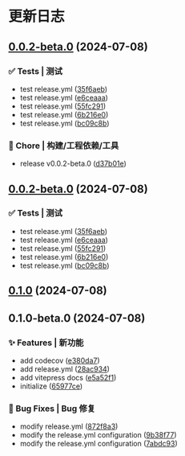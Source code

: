 # 更新日志

## [0.0.2-beta.0](https://github.com/caigh1012/abrick/compare/v0.1.0...v0.0.2-beta.0) (2024-07-08)


### ✅ Tests | 测试

* test release.yml ([35f6aeb](https://github.com/caigh1012/abrick/commit/35f6aeb2cfbe3e148133376650db5202fb45ea0c))
* test release.yml ([e6ceaaa](https://github.com/caigh1012/abrick/commit/e6ceaaa6d186ec4be9b57f9cb47f70b81419d6f1))
* test release.yml ([55fc291](https://github.com/caigh1012/abrick/commit/55fc291f4def6025bb0400a6ed001ebd75151d26))
* test release.yml ([6b216e0](https://github.com/caigh1012/abrick/commit/6b216e0ae3782028a031fcbbe3da28a5db9fd3e6))
* test release.yml ([bc09c8b](https://github.com/caigh1012/abrick/commit/bc09c8b51fe54303de810f714619ea9e205734d3))


### 🚀 Chore | 构建/工程依赖/工具

* release v0.0.2-beta.0 ([d37b01e](https://github.com/caigh1012/abrick/commit/d37b01ec37c59ad13d56e5fa462cd72783382529))

## [0.0.2-beta.0](https://github.com/caigh1012/abrick/compare/v0.1.0...v0.0.2-beta.0) (2024-07-08)


### ✅ Tests | 测试

* test release.yml ([35f6aeb](https://github.com/caigh1012/abrick/commit/35f6aeb2cfbe3e148133376650db5202fb45ea0c))
* test release.yml ([e6ceaaa](https://github.com/caigh1012/abrick/commit/e6ceaaa6d186ec4be9b57f9cb47f70b81419d6f1))
* test release.yml ([55fc291](https://github.com/caigh1012/abrick/commit/55fc291f4def6025bb0400a6ed001ebd75151d26))
* test release.yml ([6b216e0](https://github.com/caigh1012/abrick/commit/6b216e0ae3782028a031fcbbe3da28a5db9fd3e6))
* test release.yml ([bc09c8b](https://github.com/caigh1012/abrick/commit/bc09c8b51fe54303de810f714619ea9e205734d3))

## [0.1.0](https://github.com/caigh1012/abrick/compare/v0.1.0-beta.0...v0.1.0) (2024-07-08)

## 0.1.0-beta.0 (2024-07-08)


### ✨ Features | 新功能

* add codecov ([e380da7](https://github.com/caigh1012/abrick/commit/e380da7017fe3aac52e43e44660bc28781bf0f58))
* add release.yml ([28ac934](https://github.com/caigh1012/abrick/commit/28ac934b753f1d4b14d1146644c1ccb50ea7ed99))
* add vitepress docs ([e5a52f1](https://github.com/caigh1012/abrick/commit/e5a52f1c78f9e3c102d577cb44d350e22c904946))
* initialize ([65977ce](https://github.com/caigh1012/abrick/commit/65977ce63ad2bd4c68ed37caeeeca5cb66b86a44))


### 🐛 Bug Fixes | Bug 修复

* modify release.yml ([872f8a3](https://github.com/caigh1012/abrick/commit/872f8a39d17227d6dda6133a55d52f0d3ad12010))
* modify the release.yml configuration ([9b38f77](https://github.com/caigh1012/abrick/commit/9b38f77140efb080c1dc5411de0bb630cfaed52f))
* modify the release.yml configuration ([7abdc93](https://github.com/caigh1012/abrick/commit/7abdc935396ac7f36a3dece61a40d1dec0b41993))
